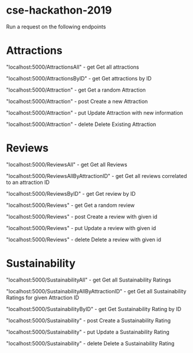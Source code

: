 # cse-hackathon-2019

Run a request on the following endpoints

# Attractions

"localhost:5000/AttractionsAll" - get
Get all attractions

"localhost:5000/AttractionsByID" - get
Get attractions by ID

"localhost:5000/Attraction" - get
Get a random Attraction

"localhost:5000/Attraction" - post
Create a new Attraction

"localhost:5000/Attraction" - put
Update Attraction with new information

"localhost:5000/Attraction" - delete
Delete Existing Attraction

# Reviews

"localhost:5000/ReviewsAll" - get
Get all Reviews

"localhost:5000/ReviewsAllByAttractionID" - get
Get all reviews correlated to an attraction ID

"localhost:5000/ReviewsByID" - get
Get review by ID

"localhost:5000/Reviews" - get
Get a random review

"localhost:5000/Reviews" - post
Create a review with given id

"localhost:5000/Reviews" - put
Update a review with given id

"localhost:5000/Reviews" - delete
Delete a review with given id

# Sustainability

"localhost:5000/SustainabilityAll" - get
Get all Sustainability Ratings

"localhost:5000/SustainabilityAllByAttractionID" - get
Get all Sustainability Ratings for given Attraction ID

"localhost:5000/SustainabilityByID" - get
Get Sustainability Rating by ID

"localhost:5000/Sustainability" - post
Create a Sustainability Rating

"localhost:5000/Sustainability" - put
Update a Sustainability Rating

"localhost:5000/Sustainability" - delete
Delete a Sustainability Rating
